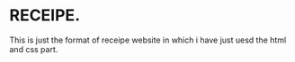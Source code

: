 # RECEIPE.
This is just the format of receipe website in which i have just uesd the html and css part.
